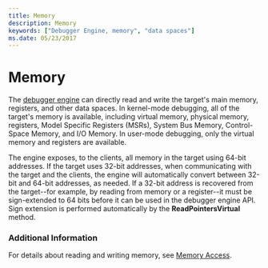 ```yaml
---
title: Memory
description: Memory
keywords: ["Debugger Engine, memory", "data spaces"]
ms.date: 05/23/2017
---
```


# Memory


The [debugger engine](introduction.md#debugger-engine) can directly read and write the target's main memory, registers, and other data spaces. In kernel-mode debugging, all of the target's memory is available, including virtual memory, physical memory, registers, Model Specific Registers (MSRs), System Bus Memory, Control-Space Memory, and I/O Memory. In user-mode debugging, only the virtual memory and registers are available.

The engine exposes, to the clients, all memory in the target using 64-bit addresses. If the target uses 32-bit addresses, when communicating with the target and the clients, the engine will automatically convert between 32-bit and 64-bit addresses, as needed. If a 32-bit address is recovered from the target--for example, by reading from memory or a register--it must be sign-extended to 64 bits before it can be used in the debugger engine API. Sign extension is performed automatically by the **ReadPointersVirtual** method.

### <span id="additional_information"></span><span id="ADDITIONAL_INFORMATION"></span>Additional Information

For details about reading and writing memory, see [Memory Access](memory-access.md).

 

 